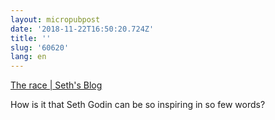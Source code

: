 ```yaml
---
layout: micropubpost
date: '2018-11-22T16:50:20.724Z'
title: ''
slug: '60620'
lang: en
---
```

 [The race | Seth&#39;s Blog](https://seths.blog/2018/11/the-race/) 

How is it that Seth Godin can be so inspiring in so few words?

